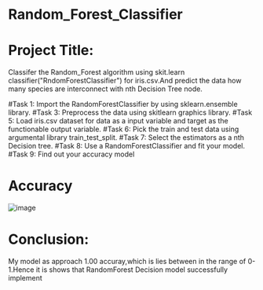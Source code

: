 # Random_Forest_Classifier

# Project Title:
Classifer the Random_Forest algorithm using skit.learn classifier("RndomForestClassifier") for iris.csv.And predict the data how many species are interconnect with nth Decision Tree node.

#Task 1:
Import the RandomForestClassifier by using sklearn.ensemble library.
#Task 3:
Preprocess the data using skitlearn graphics library.
#Task 5:
Load iris.csv dataset for data as a input variable and target as the functionable output variable.
#Task 6:
Pick the train and test data using argumental library train_test_split.
#Task 7:
Select the estimators as a nth Decision tree.
#Task 8:
Use a RandomForestClassifier and fit your model.
#Task 9:
Find out your accuracy model

# Accuracy
![image](https://github.com/keerthigoud163/Random_Forest_Classifier/assets/143246784/5967fc71-7ddd-4b0c-9420-b836a73fa7f8)

# Conclusion:
My model as approach 1.00 accuray,which is lies between in the range of 0-1.Hence it is shows that RandomForest Decision model successfully implement
